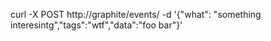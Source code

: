 curl -X POST http://graphite/events/ -d '{"what": "something interesintg","tags":"wtf","data":"foo bar"}'
